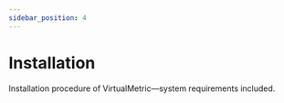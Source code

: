 ```yaml
---
sidebar_position: 4
---
```


# Installation

Installation procedure of VirtualMetric&mdash;system requirements included.

